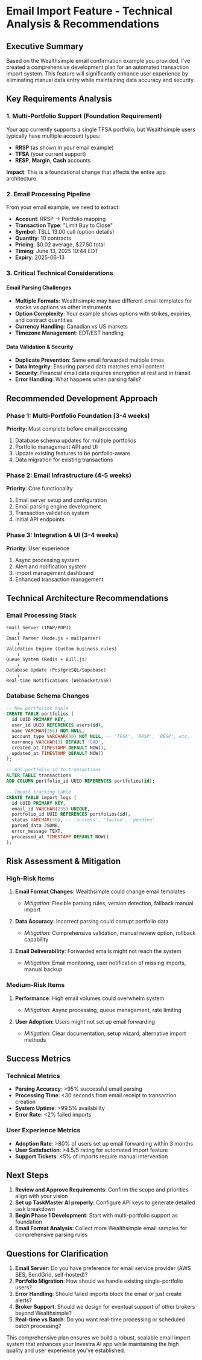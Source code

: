 # Email Import Feature - Technical Analysis & Recommendations

## Executive Summary

Based on the Wealthsimple email confirmation example you provided, I've created a comprehensive development plan for an automated transaction import system. This feature will significantly enhance user experience by eliminating manual data entry while maintaining data accuracy and security.

## Key Requirements Analysis

### 1. **Multi-Portfolio Support** (Foundation Requirement)
Your app currently supports a single TFSA portfolio, but Wealthsimple users typically have multiple account types:
- **RRSP** (as shown in your email example)
- **TFSA** (your current support)
- **RESP**, **Margin**, **Cash** accounts

**Impact**: This is a foundational change that affects the entire app architecture.

### 2. **Email Processing Pipeline**
From your email example, we need to extract:
- **Account**: RRSP → Portfolio mapping
- **Transaction Type**: "Limit Buy to Close" 
- **Symbol**: TSLL 13.00 call (option details)
- **Quantity**: 10 contracts
- **Pricing**: $0.02 average, $27.50 total
- **Timing**: June 13, 2025 10:44 EDT
- **Expiry**: 2025-06-13

### 3. **Critical Technical Considerations**

#### Email Parsing Challenges
- **Multiple Formats**: Wealthsimple may have different email templates for stocks vs options vs other instruments
- **Option Complexity**: Your example shows options with strikes, expiries, and contract quantities
- **Currency Handling**: Canadian vs US markets
- **Timezone Management**: EDT/EST handling

#### Data Validation & Security
- **Duplicate Prevention**: Same email forwarded multiple times
- **Data Integrity**: Ensuring parsed data matches email content
- **Security**: Financial email data requires encryption at rest and in transit
- **Error Handling**: What happens when parsing fails?

## Recommended Development Approach

### Phase 1: Multi-Portfolio Foundation (3-4 weeks)
**Priority**: Must complete before email processing
1. Database schema updates for multiple portfolios
2. Portfolio management API and UI
3. Update existing features to be portfolio-aware
4. Data migration for existing transactions

### Phase 2: Email Infrastructure (4-5 weeks)
**Priority**: Core functionality
1. Email server setup and configuration
2. Email parsing engine development
3. Transaction validation system
4. Initial API endpoints

### Phase 3: Integration & UI (3-4 weeks)
**Priority**: User experience
1. Async processing system
2. Alert and notification system
3. Import management dashboard
4. Enhanced transaction management

## Technical Architecture Recommendations

### Email Processing Stack
```
Email Server (IMAP/POP3) 
    ↓
Email Parser (Node.js + mailparser)
    ↓
Validation Engine (Custom business rules)
    ↓
Queue System (Redis + Bull.js)
    ↓
Database Update (PostgreSQL/Supabase)
    ↓
Real-time Notifications (WebSocket/SSE)
```

### Database Schema Changes
```sql
-- New portfolios table
CREATE TABLE portfolios (
  id UUID PRIMARY KEY,
  user_id UUID REFERENCES users(id),
  name VARCHAR(255) NOT NULL,
  account_type VARCHAR(50) NOT NULL, -- 'TFSA', 'RRSP', 'RESP', etc.
  currency VARCHAR(3) DEFAULT 'CAD',
  created_at TIMESTAMP DEFAULT NOW(),
  updated_at TIMESTAMP DEFAULT NOW()
);

-- Add portfolio_id to transactions
ALTER TABLE transactions 
ADD COLUMN portfolio_id UUID REFERENCES portfolios(id);

-- Import tracking table
CREATE TABLE import_logs (
  id UUID PRIMARY KEY,
  email_id VARCHAR(255) UNIQUE,
  portfolio_id UUID REFERENCES portfolios(id),
  status VARCHAR(50), -- 'success', 'failed', 'pending'
  parsed_data JSONB,
  error_message TEXT,
  processed_at TIMESTAMP DEFAULT NOW()
);
```

## Risk Assessment & Mitigation

### High-Risk Items
1. **Email Format Changes**: Wealthsimple could change email templates
   - *Mitigation*: Flexible parsing rules, version detection, fallback manual import
   
2. **Data Accuracy**: Incorrect parsing could corrupt portfolio data
   - *Mitigation*: Comprehensive validation, manual review option, rollback capability

3. **Email Deliverability**: Forwarded emails might not reach the system
   - *Mitigation*: Email monitoring, user notification of missing imports, manual backup

### Medium-Risk Items
1. **Performance**: High email volumes could overwhelm system
   - *Mitigation*: Async processing, queue management, rate limiting

2. **User Adoption**: Users might not set up email forwarding
   - *Mitigation*: Clear documentation, setup wizard, alternative import methods

## Success Metrics

### Technical Metrics
- **Parsing Accuracy**: >95% successful email parsing
- **Processing Time**: <30 seconds from email receipt to transaction creation
- **System Uptime**: >99.5% availability
- **Error Rate**: <2% failed imports

### User Experience Metrics
- **Adoption Rate**: >80% of users set up email forwarding within 3 months
- **User Satisfaction**: >4.5/5 rating for automated import feature
- **Support Tickets**: <5% of imports require manual intervention

## Next Steps

1. **Review and Approve Requirements**: Confirm the scope and priorities align with your vision
2. **Set up TaskMaster AI properly**: Configure API keys to generate detailed task breakdown
3. **Begin Phase 1 Development**: Start with multi-portfolio support as foundation
4. **Email Format Analysis**: Collect more Wealthsimple email samples for comprehensive parsing rules

## Questions for Clarification

1. **Email Server**: Do you have preference for email service provider (AWS SES, SendGrid, self-hosted)?
2. **Portfolio Migration**: How should we handle existing single-portfolio users?
3. **Error Handling**: Should failed imports block the email or just create alerts?
4. **Broker Support**: Should we design for eventual support of other brokers beyond Wealthsimple?
5. **Real-time vs Batch**: Do you want real-time processing or scheduled batch processing?

This comprehensive plan ensures we build a robust, scalable email import system that enhances your Investra AI app while maintaining the high quality and user experience you've established.